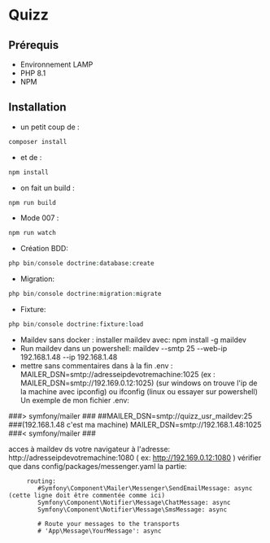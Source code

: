 # Quizz

## Prérequis

- Environnement LAMP
- PHP 8.1
- NPM

## Installation

- un petit coup de :
  
```php
composer install
```

- et de :

```php
npm install
```

- on fait un build :

```php
npm run build
```

- Mode 007 :

```php
npm run watch
```

- Création BDD:
  
```php
php bin/console doctrine:database:create
```

- Migration:
  
```php
php bin/console doctrine:migration:migrate
```

- Fixture:
  
```php
php bin/console doctrine:fixture:load    
```
- Maildev sans docker : installer maildev avec: npm install -g maildev
- Run maildev dans un powershell: maildev --smtp 25 --web-ip 192.168.1.48 --ip 192.168.1.48 
- mettre sans commentaires dans à la fin .env : MAILER_DSN=smtp://adresseipdevotremachine:1025 (ex : MAILER_DSN=smtp://192.169.0.12:1025)
(sur windows on trouve l'ip de la machine avec ipconfig) ou ifconfig (linux ou essayer sur powershell)
Un exemple de mon fichier .env:

###> symfony/mailer ###
##MAILER_DSN=smtp://quizz_usr_maildev:25
###(192.168.1.48 c'est ma machine)
MAILER_DSN=smtp://192.168.1.48:1025
###< symfony/mailer ###

acces à maildev ds votre navigateur à l'adresse:  http://adresseipdevotremachine:1080 ( ex: http://192.169.0.12:1080 )
 vérifier que dans config/packages/messenger.yaml la partie:
 
         routing:
            #Symfony\Component\Mailer\Messenger\SendEmailMessage: async (cette ligne doit être commentée comme ici)
            Symfony\Component\Notifier\Message\ChatMessage: async
            Symfony\Component\Notifier\Message\SmsMessage: async

            # Route your messages to the transports
            # 'App\Message\YourMessage': async
